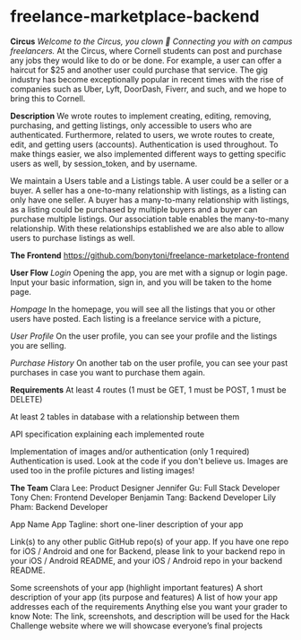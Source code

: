 # freelance-marketplace-backend

**Circus**
*Welcome to the Circus, you clown 🤡*
*Connecting you with on campus freelancers.*
At the Circus, where Cornell students can post and purchase any jobs they would like to do or be done. For example, a user can offer a haircut for $25 and another user could purchase that service. The gig industry has become exceptionally popular in recent times with the rise of companies such as Uber, Lyft, DoorDash, Fiverr, and such, and we hope to bring this to Cornell.

**Description**
We wrote routes to implement creating, editing, removing, purchasing, and getting listings, only accessible to users who are authenticated. Furthermore, related to users, we wrote routes to create, edit, and getting users (accounts). Authentication is used throughout. To make things easier, we also implemented different ways to getting specific users as well, by session_token, and by username.

We maintain a Users table and a Listings table. A user could be a seller or a buyer. A seller has a one-to-many relationship with listings, as a listing can only have one seller. A buyer has a many-to-many relationship with listings, as a listing could be purchased by multiple buyers and a buyer can purchase multiple listings. Our association table enables the many-to-many relationship. With these relationships established we are also able to allow users to purchase listings as well. 

**The Frontend**
https://github.com/bonytoni/freelance-marketplace-frontend

**User Flow**
*Login*
Opening the app, you are met with a signup or login page. Input your basic information, sign in, and you will be taken to the home page.

*Hompage*
In the homepage, you will see all the listings that you or other users have posted. Each listing is a freelance service with a picture, 


*User Profile*
On the user profile, you can see your profile and the listings you are selling.


*Purchase History*
On another tab on the user profile, you can see your past purchases in case you want to purchase them again.


**Requirements**
At least 4 routes (1 must be GET, 1 must be POST, 1 must be DELETE)

At least 2 tables in database with a relationship between them

API specification explaining each implemented route

Implementation of images and/or authentication (only 1 required)
Authentication is used. Look at the code if you don't believe us. Images are used too in the profile pictures and listing images!


**The Team**
Clara Lee: Product Designer
Jennifer Gu: Full Stack Developer
Tony Chen: Frontend Developer
Benjamin Tang: Backend Developer
Lily Pham: Backend Developer




App Name
App Tagline: short one-liner description of your app


Link(s) to any other public GitHub repo(s) of your app. If you have one repo for iOS / Android and one for Backend, please link to your backend repo in your iOS / Android README, and your iOS / Android repo in your backend README.

Some screenshots of your app (highlight important features)
A short description of your app (its purpose and features)
A list of how your app addresses each of the requirements
Anything else you want your grader to know
Note: The link, screenshots, and description will be used for the Hack Challenge website where we will showcase everyone’s final projects
